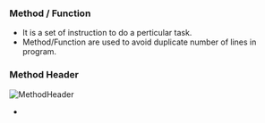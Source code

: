 ### Method / Function 
* It is a set of instruction to do a perticular task.
* Method/Function are used to avoid duplicate number of lines in program.
### Method Header
![MethodHeader]()

* 
